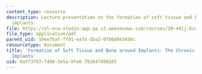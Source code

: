 ```yaml
---
content_type: resource
description: Lecture presentation on the formation of soft tissue and bone around
  implants.
file: https://ol-ocw-studio-app-qa.s3.amazonaws.com/courses/20-441j-biomaterials-tissue-interactions-fall-2009/8aff3f07f4982e5a9fe6792647498265_MIT20_441JF09_lec03b_ms.pdf
file_type: application/pdf
parent_uid: 10ee7baf-ff91-ea7d-5ba3-0f86d9e3456c
resourcetype: Document
title: 'Formation of Soft Tissue and Bone around Implants: The Chronic Response to
  Implants'
uid: 8aff3f07-f498-2e5a-9fe6-792647498265
---
```


